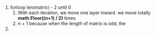 1. forloop len(matrix) - 2 until 0
	1. With each iteration, we move one layer inward. we move totally **math.Floor((n+1) / 2)** times
	2. n + 1 because when the length of matrix is odd, the 
2. 